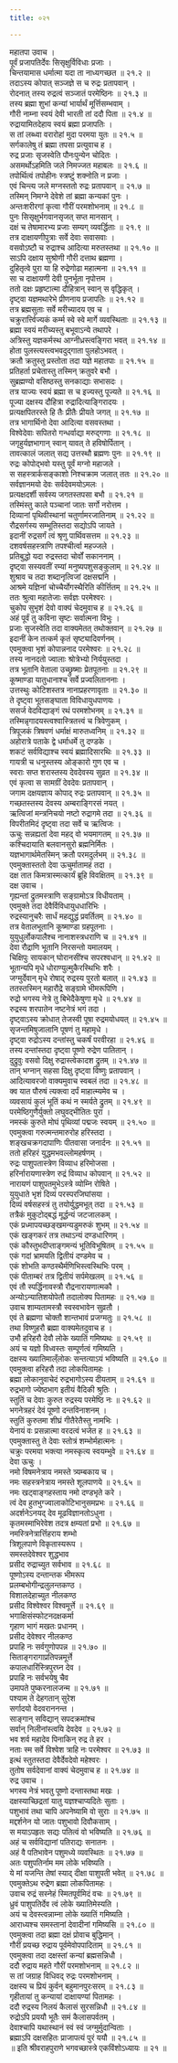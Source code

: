 ```yaml
---
title: ०२१

---
```

महातपा उवाच ।  
पूर्वं प्रजापतिर्देवः सिसृक्षुर्विविधाः प्रजाः ।  
चिन्तयामास धर्मात्मा यदा ता नाध्यगच्छत ॥ २१.२ ॥  
तदाऽस्य कोपात् सञ्जज्ञे स च रुद्रः प्रतापवान् ।  
रोदनात् तस्य रुद्रत्वं सञ्जातं परमेष्ठिनः ॥ २१.३ ॥  
तस्य ब्रह्मा शुभां कन्यां भार्यार्थं मूर्त्तिसम्भवाम् ।  
गौरी नाम्ना स्वयं देवी भारती तां ददौ पिता ॥ २१.४ ॥  
रुद्रायामितदेहाय स्वयं ब्रह्मा प्रजापतिः ।  
स तां लब्ध्वा वरारोहां मुदा परमया युतः ॥ २१.५ ॥  
सर्गकालेषु तं ब्रह्मा तपसा प्रत्युवाच ह ।  
रुद्र प्रजाः सृजस्वेति पौनःपुन्येन चोदितः ।  
असमर्थोऽहमिति जले निमज्जत महाबलः ॥ २१.६ ॥  
तपोर्थित्वं तपोहीनः स्त्रष्टुं शक्नोति न प्रजाः ।  
एवं चिन्त्य जले मग्नस्ततो रुद्रः प्रतापवान् ॥ २१.७ ॥  
तस्मिन् निमग्ने देवेशे तां ब्रह्मा कन्यकां पुनः ।  
अन्तःशरीरगां कृत्वा गौरीं परमशोभनाम् ॥ २१.८ ॥  
पुनः सिसृक्षुर्भगवानसृजत् सप्त मानसान् ।  
दक्षं च तेषामारभ्य प्रजाः सम्यग् व्यवर्द्धिताः ॥ २१.९ ॥  
तत्र दाक्षायणीपुत्राः सर्वे देवाः सवासवाः ।  
वसवोऽष्टौ च रुद्राश्च आदित्या मरुतस्तथा ॥ २१.१० ॥  
साऽपि दक्षाय सुश्रोणी गौरी दत्ताथ ब्रह्मणा ।  
दुहितृत्वे पुरा या हि रुद्रेणोढा महात्मना ॥ २१.११ ॥  
सा च दाक्षायणी देवी पुनर्भूता नृपोत्तम ।  
ततो दक्षः प्रहृष्टात्मा दौहित्रान् स्वान् स वृद्धिकृत् ।  
दृष्ट्वा यज्ञमथारेभे प्रीणनाय प्रजापतिः ॥ २१.१२ ॥  
तत्र ब्रह्मसुताः सर्वे मरीच्यादय एव च ।  
चक्रुरार्त्त्विज्यकं कर्म्म स्वे स्वे मार्गे व्यवस्थिताः ॥ २१.१३ ॥  
ब्रह्मा स्वयं मरीच्यस्तु बभूवाऽन्ये तथापरे ।  
अत्रिस्तु यज्ञकर्मस्थ आग्नीध्रस्त्वङ्गिरा भवत् ॥ २१.१४ ॥  
होता पुलस्त्यस्त्वभवदुद्गाता पुलहोऽभवत् ।  
क्रतौ क्रतुस्तु प्रस्तोता तदा यज्ञे महातपाः ॥ २१.१५ ॥  
प्रतिहर्ता प्रचेतास्तु तस्मिन् क्रतुवरे बभौ ।  
सुब्रह्मण्यो वसिष्ठस्तु सनकाद्याः सभासदः ।  
तत्र याज्यः स्वयं ब्रह्मा स च इज्यस्तु पूज्यते ॥ २१.१६ ॥  
पूज्या दक्षस्य दौहित्रा रुद्रादित्याङ्गिरादयः ।  
प्रत्यक्षपितरस्ते हि तैः प्रीतैः प्रीयते जगत् ॥ २१.१७ ॥  
तत्र भागार्थिनो देवा आदित्या वसवस्तथा ।  
विश्वेदेवाः सपितरो गन्धर्वाद्या मरुद्गणाः ॥ २१.१८ ॥  
जगृहुर्यज्ञभागान् स्वान् यावत् ते हविषोर्पितान् ।  
तावत्कालं जलात् सद्य उत्तस्थौ ब्रह्मणः पुनः ॥ २१.१९ ॥  
रुद्रः कोपोद्भवो यस्तु पूर्वं मग्नो महाजले ।  
स सहस्त्रार्कसङ्काशो निश्चक्राम जलात् ततः ॥ २१.२० ॥  
सर्वज्ञानमयो देवः सर्वदेवमयोऽमलः ।  
प्रत्यक्षदर्शी सर्वस्य जगतस्तपसा बभौ ॥ २१.२१ ॥  
तस्मिंस्तु काले पञ्चानां जातः सर्गो नरोत्तम ।  
दिव्यानां पृथिवीस्थानां चतुर्णामरजातिनाम् ॥ २१.२२ ॥  
रौद्रसर्गस्य सम्भूतिस्तदा सद्योऽपि जायते ।  
इदानीं रुद्रसर्गं त्वं श्रृणु पार्थिवसत्तम ॥ २१.२३ ॥  
दशवर्षसहस्त्राणि तपश्चीर्त्वा महज्जले ।  
प्रतिबुद्धो यदा रुद्रस्तदा चोर्वों सकाननाम् ।  
दृष्ट्वा सस्यवतीं रम्यां मनुष्यपशुसङ्कुलाम् ॥ २१.२४ ॥  
शुश्राव च तदा शब्दानृत्विजां दक्षसद्मनि ।  
आश्रमे यज्ञिनां चोच्चैर्योगस्थैरिति कीर्त्तितम् ॥ २१.२५ ॥  
ततः श्रुत्वा महातेजाः सर्वज्ञः परमेश्वरः ।  
चुकोप सुभृशं देवो वाक्यं चेदमुवाच ह ॥ २१.२६ ॥  
अहं पूर्वं तु कविना सृष्टः सर्वात्मना विभुः ।  
प्रजाः सृजस्वेति तदा वाक्यमेतत् तथोक्तवान् ॥ २१.२७ ॥  
इदानीं केन तत्कर्म कृतं सृष्ट्यादिवर्णनम् ।  
एवमुक्त्वा भृशं कोपान्ननाद परमेश्वरः ॥ २१.२८ ॥  
तस्य नानदतो ज्वालाः श्रोत्रेभ्यो निर्ययुस्तदा ।  
तत्र भूतानि वेताला उच्छ्रुष्माः प्रेतपूतनाः ॥ २१.२९ ॥  
कूष्माण्डा यातुधानाश्च सर्वे प्रज्वलिताननाः ।  
उत्तस्थुः कोटिशस्तत्र नानाप्रहरणावृताः ॥ २१.३० ॥  
ते दृष्ट्वा भूतसङ्घाता विविधायुधपाणयः ।  
ससर्ज वेदविद्याङ्गं रथं परमशोभनम् ॥ २१.३१ ॥  
तस्मिन्नृगादयस्त्वश्वास्त्रितत्त्वं च त्रिवेणुकम् ।  
त्रिपूजकं त्रिषवणं धर्माक्षं मारुतध्वनिम् ॥ २१.३२ ॥  
अहोरात्रे पताके द्वे धर्माधर्मे तु दण्डके ।  
शकटं सर्वविद्याश्च स्वयं ब्रह्मादिसारथिः ॥ २१.३३ ॥  
गायत्री च धनुस्तस्य ओङ्कारो गुण एव च ।  
स्वराः सप्त शरास्तस्य देवदेवस्य सुव्रत ॥ २१.३४ ॥  
एवं कृत्वा स सामग्रीं देवदेवः प्रतापवान् ।  
जगाम दक्षयज्ञाय कोपाद् रुद्रः प्रतापवान् ॥ २१.३५ ॥  
गच्छतस्तस्य देवस्य अम्बराङ्गिरसं नयत् ।  
ऋत्विजां मन्त्रनिचयो नष्टो रुद्रागमे तदा ॥ २१.३६ ॥  
विपरीतमिदं दृष्ट्वा तदा सर्वे च ऋत्विजः ।  
ऊचुः सन्नह्यतां देवा महद् वो भयमागतम् ॥ २१.३७ ॥  
कश्चिदायाति बलवानसुरो ब्रह्मनिर्मितः ।  
यज्ञभागार्थमेतस्मिन् क्रतौ परमदुर्लभम् ॥ २१.३८ ॥  
एवमुक्तास्ततो देवा ऊचुर्मातामहं तदा ।  
दक्ष तात किमत्रास्मत्कार्यं ब्रूहि विवक्षितम् ॥ २१.३९ ॥  
दक्ष उवाच ।  
गृह्यन्तां द्रुतमस्त्राणि सङ्ग्रामोऽत्र विधीयताम् ।  
एवमुक्ते तदा देवैर्विविधायुधधारिभिः ।  
रुद्रस्यानुचरैः सार्धं महद्युद्धं प्रवर्तितम् ॥ २१.४० ॥  
तत्र वेतालभूतानि कूष्माण्डा ग्रहपूतनाः ।  
युयुधुर्लोकपालैश्च नानाशस्त्रधराणि च ॥ २१.४१ ॥  
देवा रौद्राणि भूतानि निरसन्तो यमालयम् ।  
चिक्षिपुः सायकान् घोरानसींश्च सपरश्वधान् ॥ २१.४२ ॥  
भूतान्यपि मृधे धोराण्युल्मुकैरस्थिभिः शरैः ।  
जग्मुर्देवान् मृधे रोषाद् रुद्रस्य पुरतो बलात् ॥ २१.४३ ॥  
ततस्तस्मिन् महारौद्रे सङ्ग्रामे भीमरूपिणि ।  
रुद्रो भगस्य नेत्रे तु बिभेदैकेषुणा मृधे ॥ २१.४४ ॥  
रुद्रस्य शरपातेन नष्टनेत्रं भगं तदा ।  
दृष्ट्वाऽस्य क्रोधात् तेजस्वी पूषा रुद्रमयोधयत् ॥ २१.४५ ॥  
सृजन्तमिषुजालानि पूषणं तु महामृधे ।  
दृष्ट्वा रुद्रोऽस्य दन्तांस्तु चकर्षं परवीरहा ॥ २१.४६ ॥  
तस्य दन्तांस्तदा दृष्ट्वा पूष्णो रुद्रेण पातितान् ।  
दुद्रुवुः वसवो दिक्षु रुद्रास्त्वेकादश द्रुतम् ॥ २१.४७ ॥  
तान् भग्नान् सहसा दिक्षु दृष्ट्वा विष्णुः प्रतापवान् ।  
आदित्यावरजो वाक्यमुवाच स्वबलं तदा ॥ २१.४८ ॥  
क्व यात पौरुषं त्यक्त्वा दर्पं माहात्म्यमेव च ।  
व्यवसायं कुलं भूतिं कथं न स्मर्यते द्रुतम् ॥ २१.४९ ॥  
परमेष्ठिगुणैर्युक्तो लघुवद्भीतितः पुरा ।  
नमस्कं कुरुते मोघं पृथिव्यां पद्मजः स्वयम् ॥ २१.५० ॥  
एवमुक्त्वा गरुत्मन्तमारुरोह हरिस्तदा ।  
शङ्खचक्रगदापाणिः पीतवासा जनार्दनः ॥ २१.५१ ॥  
ततो हरिहरं युद्धमभवल्लोमहर्षणम् ।  
रुद्रः पाशुपतास्त्रेण विव्याध हरिमोजसा ।  
हरिर्नारायणास्त्रेण रुद्रं विव्याध कोपवान् ॥ २१.५२ ॥  
नारायणं पाशुपतमुभेऽस्त्रे व्योम्नि रोषिते ।  
युयुधाते भृशं दिव्यं परस्परजिघांसया ।  
दिव्यं वर्षसहस्त्रं तु तयोर्युद्धमभूत् तदा ॥ २१.५३ ॥  
तत्रैकं मुकुटोद्बद्धं मूर्द्धन्यं जटजालकम् ।  
एकं प्रध्मापयच्छङ्खमन्यडुमरुकं शुभम् ॥ २१.५४ ॥  
एकं खङ्गकरं तत्र तथाऽन्यं दण्डधारिणम् ।  
एकं कौस्तुभदीप्ताङ्गमन्यं भूतिविभूषितम् ॥ २१.५५ ॥  
एकं गदां भ्रामयति द्वितीयं दण्डमेव च ।  
एकं शोभति कण्ठस्थैर्मणिभिस्त्वस्थिभिः परम् ।  
एकं पीताम्बरं तत्र द्वितीयं सर्पमेखलम् ॥ २१.५६ ॥  
एवं तौ स्पर्द्धिनावस्त्रौ रौद्रनारायणात्मकौ ।  
अन्योऽन्यातिशयोपेतौ तदालोक्य पितामहः ॥ २१.५७ ॥  
उवाच शाम्यतामस्त्रौ स्वस्वभावेन सुव्रतौ ।  
एवं ते ब्रह्मणा चोक्तौ शान्तभावं प्रजग्मतुः ॥ २१.५८ ॥  
तथा विष्णुहरौ ब्रह्मा वाक्यमेतदुवाच ह ।  
उभौ हरिहरौ देवौ लोके ख्यातिं गमिष्यथः ॥ २१.५९ ॥  
अयं च यज्ञो विध्वस्तः सम्पूर्णत्वं गमिष्यति ।  
दक्षस्य ख्यातिमाल्ँलोकः सन्तत्याऽयं भविष्यति ॥ २१.६० ॥  
एवमुक्त्वा हरिहरौ तदा लोकपितामहः ।  
ब्रह्मा लोकानुवाचेदं रुद्रभागोऽस्य दीयताम् ॥ २१.६१ ॥  
रुद्रभागो ज्येष्ठभाग इतीयं वैदिकी श्रुतिः ।  
स्तुतिं च देवाः कुरुत रुद्रस्य परमेष्ठि नः ॥ २१.६२ ॥  
भगनेत्रहरं देवं पूष्णो दन्तविनाशनम् ।  
स्तुतिं कुरुतमा शीघ्रं गीतैरेतैस्तु नामभिः ।  
येनायं वः प्रसन्नात्मा वरदत्वं भजेत ह ॥ २१.६३ ॥  
एवमुक्तास्तु ते देवाः स्तोत्रं शम्भोर्महात्मनः ।  
चक्रुः परमया भक्त्या नमस्कृत्य स्वयम्भुवे ॥ २१.६४ ॥  
देवा ऊचुः ।  
नमो विषमनेत्राय नमस्ते त्र्यम्बकाय च ।  
नमः सहस्त्रनेत्राय नमस्ते शूलपाणये ॥ २१.६५ ॥  
नमः खट्वाङ्गहस्ताय नमो दण्डभृते करे ।  
त्वं देव हुतभुग्ज्वालाकोटिभानुसमप्रभः ॥ २१.६६ ॥  
अदर्शनेऽनयद् देव मूढविज्ञानतोऽधुना ।  
कृतमस्माभिरेवेश तदत्र क्षम्यतां प्रभो ॥ २१.६७ ॥  
नमस्त्रिनेत्रार्त्तिहराय शम्भो  
त्रिशूलपाणे विकृतास्यरूप ।  
समस्तदेवेश्वर शुद्धभाव  
प्रसीद रुद्राच्युत सर्वभाव ॥ २१.६८ ॥  
पूष्णोऽस्य दन्तान्तक भीमरूप  
प्रलम्बभोगीन्द्रलुलन्तकण्ठ ।  
विशालदेहाच्युत नीलकण्ठ  
प्रसीद विश्वेश्वर विश्वमूर्त्ते ॥ २१.६९ ॥  
भगाक्षिसंस्फोटनदक्षकर्मा  
गृहाण भागं मखतः प्रधानम् ।  
प्रसीद देवेश्वर नीलकण्ठ  
प्रपाहि नः सर्वगुणोपपन्न ॥ २१.७० ॥  
सिताङ्गरागाप्रतिपन्नमूर्त्ते  
कपालधारिंस्त्रिपुरघ्न देव ।  
प्रपाहि नः सर्वभयेषु चैव  
उमापते पुष्करनालजन्म ॥ २१.७१ ॥  
पश्याम ते देहगतान् सुरेश  
सर्गादयो वेदवराननन्त ।  
साङ्गान् सविद्यान् सपदक्रमांश्च  
सर्वान् निलीनांस्त्वयि देवदेव ॥ २१.७२ ॥  
भव शर्व महादेव पिनाकिन् रुद्र ते हर ।  
नताः स्म सर्वे विश्वेश त्राहि नः परमेश्वर ॥ २१.७३ ॥  
इत्थं स्तुतस्तदा देवैर्देवदेवो महेश्वरः ।  
तुतोष सर्वदेवानां वाक्यं चेदमुवाच ह ॥ २१.७४ ॥  
रुद्र उवाच ।  
भगस्य नेत्रं भवतु पूष्णो दन्तास्तथा मखः ।  
दक्षस्याच्छिद्रतां यातु यज्ञश्चाप्यदितेः सुताः ।  
पशुभावं तथा चापि अपनेष्यामि वो सुराः ॥ २१.७५ ॥  
मद्दर्शनेन यो जातः पशुभावो दिवौकसाम् ।  
स मयाऽपहृतः सद्यः पतित्वं वो भविष्यति ॥ २१.७६ ॥  
अहं च सर्वविद्यानां पतिराद्यः सनातनः ।  
अहं वै पतिभावेन पशुमध्ये व्यवस्थितः ॥ २१.७७ ॥  
अतः पशुपतिर्नाम मम लोके भविष्यति ।  
ये मां यजन्ति तेषां स्याद् दीक्षा पाशुपती भवेत् ॥ २१.७८ ॥  
एवमुक्तेऽथ रुद्रेण ब्रह्मा लोकपितामहः ।  
उवाच रुद्रं सस्नेहं स्मितपूर्वमिदं वचः ॥ २१.७९ ॥  
ध्रुवं पाशुपतिर्देव त्वं लोके ख्यातिमेस्यति ।  
अयं च देवस्त्वन्नाम्ना लोके ख्यातिं गमिष्यति ।  
आराध्यश्च समस्तानां देवादीनां गमिष्यसि ॥ २१.८० ॥  
एवमुक्त्वा तदा ब्रह्मा दक्षं प्रोवाच बुद्धिमान् ।  
गौरीं प्रयच्छ रुद्राय पूर्वमेवोपपादिताम् ॥ २१.८१ ॥  
एवमुक्त्वा तदा दक्षस्तां कन्यां ब्रह्मसन्निधौ ।  
ददौ रुद्राय महते गौरीं परमशोभनाम् ॥ २१.८२ ॥  
स तां जग्राह विधिवद् रुद्रः परमशोभनाम् ।  
दक्षस्य च प्रियं कुर्वन् बहुमानपुरःसरम् ॥ २१.८३ ॥  
गृहीतायां तु कन्यायां दाक्षायण्यां पितामहः ।  
ददौ रुद्रस्य निलयं कैलासं सुरसन्निधौ ॥ २१.८४ ॥  
रुद्रोऽपि प्रययौ भूतैः समं कैलासपर्वतम् ।  
देवाश्चापि यथास्थानं स्वं स्वं जग्मुर्मुदान्विताः ।  
ब्रह्माऽपि दक्षसहितः प्राजापत्यं पुरं ययौ ॥ २१.८५ ॥  
॥ इति श्रीवराहपुराणे भगवच्छास्त्रे एकविंशोऽध्यायः ॥ २१ ॥
